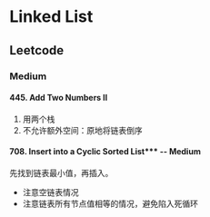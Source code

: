 # Linked List

## Leetcode

### Medium 

#### 445. Add Two Numbers II
1. 用两个栈
2. 不允许额外空间：原地将链表倒序

#### 708. Insert into a Cyclic Sorted List*** -- Medium
先找到链表最小值，再插入。
* 注意空链表情况
* 注意链表所有节点值相等的情况，避免陷入死循环

